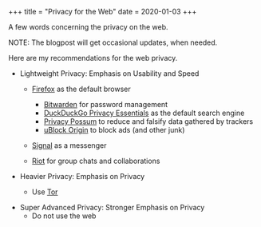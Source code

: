 +++
title = "Privacy for the Web"
date = 2020-01-03
+++

A few words concerning the privacy on the web.

<!-- more -->

NOTE: The blogpost will get occasional updates, when needed.

Here are my recommendations for the web privacy.

- Lightweight Privacy: Emphasis on Usability and Speed

  - [Firefox](https://www.mozilla.org/en-US/firefox/new/) as the default browser

    - [Bitwarden](https://addons.mozilla.org/en-US/firefox/addon/bitwarden-password-manager/) for password management
    - [DuckDuckGo Privacy Essentials](https://addons.mozilla.org/en-US/firefox/addon/duckduckgo-for-firefox/) as the default search engine
    - [Privacy Possum](https://addons.mozilla.org/en-US/firefox/addon/privacy-possum/) to reduce and falsify data gathered by trackers
    - [uBlock Origin](https://addons.mozilla.org/en-US/firefox/addon/ublock-origin/) to block ads (and other junk)

  - [Signal](https://signal.org/) as a messenger
  - [Riot](https://about.riot.im/) for group chats and collaborations

- Heavier Privacy: Emphasis on Privacy
  - Use [Tor](https://www.torproject.org/)

* Super Advanced Privacy: Stronger Emphasis on Privacy
  - Do not use the web
